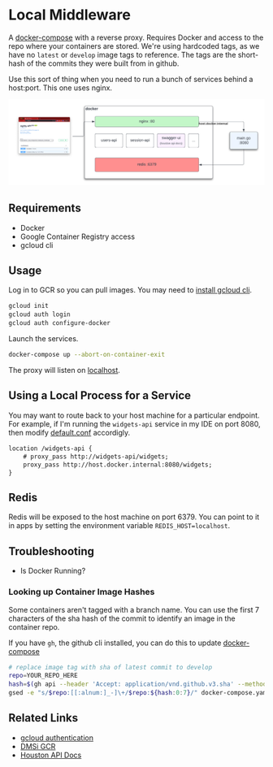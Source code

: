 # Local Middleware

A [docker-compose] with a reverse proxy. Requires Docker
and access to the repo where your containers are stored. We're using hardcoded
tags, as we have no `latest` or `develop` image tags to reference. The tags
are the short-hash of the commits they were built from in github.

Use this sort of thing when you need to run a bunch of services behind a host:port. This one uses nginx.

![network diagram](docs/network.png)

## Requirements

- Docker
- Google Container Registry access
- gcloud cli

## Usage

Log in to GCR so you can pull images. You may need to [install gcloud cli](https://cloud.google.com/sdk/docs/install).

```sh
gcloud init
gcloud auth login
gcloud auth configure-docker
```

Launch the services.

```sh
docker-compose up --abort-on-container-exit
```

The proxy will listen on [localhost](http://localhost).

## Using a Local Process for a Service

You may want to route back to your host machine for a particular endpoint. For example,
if I'm running the `widgets-api` service in my IDE on port 8080, then modify [default.conf](conf.d/default.conf) accordigly.

```nginx
location /widgets-api {
    # proxy_pass http://widgets-api/widgets;
    proxy_pass http://host.docker.internal:8080/widgets;
}
```

## Redis

Redis will be exposed to the host machine on port 6379. You can point to it in apps by setting the environment variable `REDIS_HOST=localhost`.

## Troubleshooting

- Is Docker Running?

### Looking up Container Image Hashes

Some containers aren't tagged with a branch name. You can use
the first 7 characters of the sha hash of the commit to identify
an image in the container repo.

If you have `gh`, the github cli installed, you can do this to update
[docker-compose]

```sh
# replace image tag with sha of latest commit to develop
repo=YOUR_REPO_HERE
hash=$(gh api --header 'Accept: application/vnd.github.v3.sha' --method GET "/repos/dmsi-io/$repo/commits/develop")
gsed -e "s/$repo:[[:alnum:]_-]\+/$repo:${hash:0:7}/" docker-compose.yaml
```


## Related Links

- [gcloud authentication](https://cloud.google.com/container-registry/docs/advanced-authentication#gcloud-helper)
- [DMSi GCR](https://console.cloud.google.com/gcr/images/a2w-staging?authuser=0&project=a2w-staging)
- [Houston API Docs](https://houston-api-docs.dmsi.io/)

[docker-compose]: ./docker-compose.yaml
